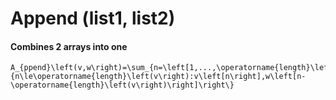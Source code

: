 # Append (list1, list2)
#### Combines 2 arrays into one
    A_{ppend}\left(v,w\right)=\sum_{n=\left[1,...,\operatorname{length}\left(v\right)+\operatorname{length}\left(w\right)\right]}^{\left[1,...,\operatorname{length}\left(v\right)+\operatorname{length}\left(w\right)\right]}\left\{n\le\operatorname{length}\left(v\right):v\left[n\right],w\left[n-\operatorname{length}\left(v\right)\right]\right\}
